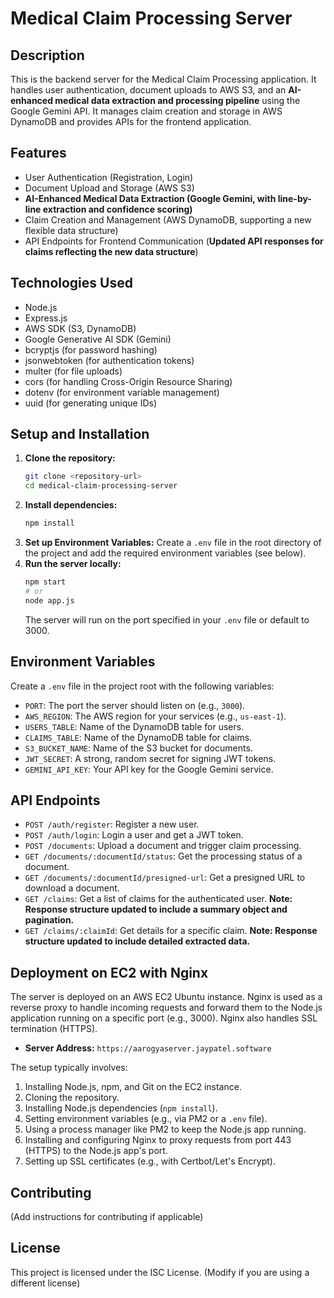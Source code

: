 # Medical Claim Processing Server

## Description

This is the backend server for the Medical Claim Processing application. It handles user authentication, document uploads to AWS S3, and an **AI-enhanced medical data extraction and processing pipeline** using the Google Gemini API. It manages claim creation and storage in AWS DynamoDB and provides APIs for the frontend application.

## Features

- User Authentication (Registration, Login)
- Document Upload and Storage (AWS S3)
- **AI-Enhanced Medical Data Extraction (Google Gemini, with line-by-line extraction and confidence scoring)**
- Claim Creation and Management (AWS DynamoDB, supporting a new flexible data structure)
- API Endpoints for Frontend Communication (**Updated API responses for claims reflecting the new data structure**)

## Technologies Used

- Node.js
- Express.js
- AWS SDK (S3, DynamoDB)
- Google Generative AI SDK (Gemini)
- bcryptjs (for password hashing)
- jsonwebtoken (for authentication tokens)
- multer (for file uploads)
- cors (for handling Cross-Origin Resource Sharing)
- dotenv (for environment variable management)
- uuid (for generating unique IDs)

## Setup and Installation

1.  **Clone the repository:**
    ```bash
    git clone <repository-url>
    cd medical-claim-processing-server
    ```
2.  **Install dependencies:**
    ```bash
    npm install
    ```
3.  **Set up Environment Variables:** Create a `.env` file in the root directory of the project and add the required environment variables (see below).
4.  **Run the server locally:**
    ```bash
    npm start
    # or
    node app.js
    ```
    The server will run on the port specified in your `.env` file or default to 3000.

## Environment Variables

Create a `.env` file in the project root with the following variables:

-   `PORT`: The port the server should listen on (e.g., `3000`).
-   `AWS_REGION`: The AWS region for your services (e.g., `us-east-1`).
-   `USERS_TABLE`: Name of the DynamoDB table for users.
-   `CLAIMS_TABLE`: Name of the DynamoDB table for claims.
-   `S3_BUCKET_NAME`: Name of the S3 bucket for documents.
-   `JWT_SECRET`: A strong, random secret for signing JWT tokens.
-   `GEMINI_API_KEY`: Your API key for the Google Gemini service.

## API Endpoints

-   `POST /auth/register`: Register a new user.
-   `POST /auth/login`: Login a user and get a JWT token.
-   `POST /documents`: Upload a document and trigger claim processing.
-   `GET /documents/:documentId/status`: Get the processing status of a document.
-   `GET /documents/:documentId/presigned-url`: Get a presigned URL to download a document.
-   `GET /claims`: Get a list of claims for the authenticated user. **Note: Response structure updated to include a summary object and pagination.**
-   `GET /claims/:claimId`: Get details for a specific claim. **Note: Response structure updated to include detailed extracted data.**

## Deployment on EC2 with Nginx

The server is deployed on an AWS EC2 Ubuntu instance. Nginx is used as a reverse proxy to handle incoming requests and forward them to the Node.js application running on a specific port (e.g., 3000). Nginx also handles SSL termination (HTTPS).

-   **Server Address:** `https://aarogyaserver.jaypatel.software`

The setup typically involves:
1.  Installing Node.js, npm, and Git on the EC2 instance.
2.  Cloning the repository.
3.  Installing Node.js dependencies (`npm install`).
4.  Setting environment variables (e.g., via PM2 or a `.env` file).
5.  Using a process manager like PM2 to keep the Node.js app running.
6.  Installing and configuring Nginx to proxy requests from port 443 (HTTPS) to the Node.js app's port.
7.  Setting up SSL certificates (e.g., with Certbot/Let's Encrypt).

## Contributing

(Add instructions for contributing if applicable)

## License

This project is licensed under the ISC License. (Modify if you are using a different license)